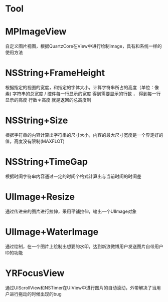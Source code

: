 Tool
====


MPImageView
===
自定义图片视图，根据QuartzCore在View中进行绘制image，具有和系统一样的使用方法

NSString+FrameHeight
===
根据指定的视图的宽度，和指定的字体大小，计算字符串所占的高度（单位：像素)
字符串的总宽度 / 控件每一行显示的宽度 得到需要显示的行数 ，
得到每一行显示的高度
行数＊高度 就是返回的总高度制

NSString+Size
====
根据字符串的内容计算出字符串的尺寸大小，内容的最大尺寸宽度是一个界定好的值，高度没有限制(MAXFLOT)

NSString+TimeGap
====
根据时间字符串内容通过一定的时间个格式计算出与当前时间的时间差

UIImage+Resize
====
通过传进来的图片进行拉伸，采用平铺拉伸，输出一个UIImage对象

UIImage+WaterImage
====
通过绘制，在一个图片上绘制出想要的水印，达到新浪微博用户发送图片自带用户ID的功能

YRFocusView
====
通过UIScrollView和NSTimer在UIView中进行图片的自动滚动，外带解决了当用户进行拖动的时候出现的bug
